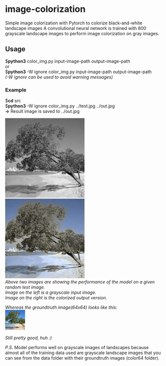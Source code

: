# image-colorization
Simple image colorization with Pytorch to colorize black-and-white landscape images 
A convolutional neural network is trained with 800 grayscale landscape images to perform image colorization on gray images.
  
## Usage  
  
$**python3**  color_img.py  input-image-path  output-image-path  
*or*  
$**python3**  -W ignore color_img.py  input-image-path  output-image-path  
*(-W ignore can be used to avoid warning messages)*  
  
### Example  
  
$**cd**  src  
$**python3**  -W  ignore  color_img.py  ../test.jpg  ../out.jpg  
**->** Result image is saved to ../out.jpg  
  
![Test Image](https://github.com/cetinsamet/image-colorization/blob/master/test.jpg) ![Out Image](https://github.com/cetinsamet/image-colorization/blob/master/out.jpg)  
*Above two images are showing the performance of the model on a given random test image.*  
*Image on the left is a grayscale input image.*  
*Image on the right is the colorized output version.*  
  
*Whereas the groundtruth image(64x64) looks like this:*  
![Groundtruth Image](https://github.com/cetinsamet/image-colorization/blob/master/test_gt.jpg)  
  
*Still pretty good, huh :)*  
  
*P.S.* Model performs well on grayscale images of landscapes because almost all of the training data used are grayscale landscape images that you can see from the data folder with their groundtruth images (color64 folder).
